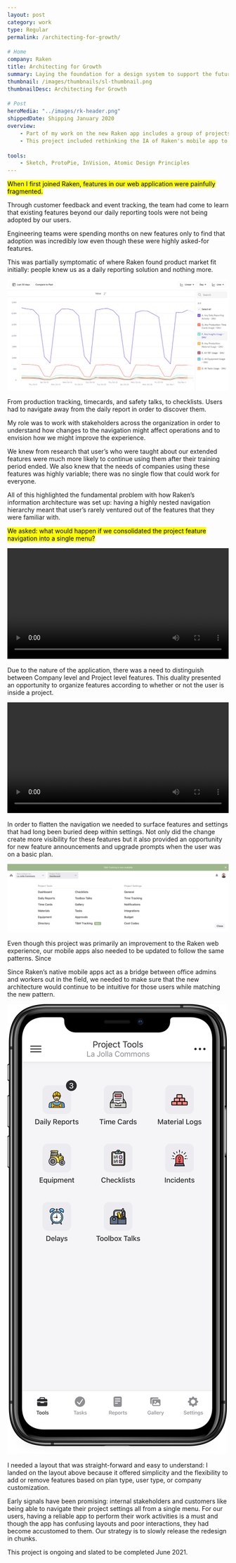```yaml
---
layout: post
category: work
type: Regular
permalink: /architecting-for-growth/

# Home
company: Raken
title: Architecting for Growth
summary: Laying the foundation for a design system to support the future of the Raken app.
thumbnail: /images/thumbnails/sl-thumbnail.png
thumbnailDesc: Architecting For Growth

# Post
heroMedia: "../images/rk-header.png"
shippedDate: Shipping January 2020
overview:
    - Part of my work on the new Raken app includes a group of projects that can be categorized as platform design.
    - This project included rethinking the IA of Raken's mobile app to focus more on the correct persona.

tools:
    - Sketch, ProtoPie, InVision, Atomic Design Principles
---
```


<mark>When I first joined Raken, features in our web application were painfully fragmented.</mark>

Through customer feedback and event tracking, the team had come to learn that existing features beyond our daily reporting tools were not being adopted by our users.

Engineering teams were spending months on new features only to find that adoption was incredibly low even though these were highly asked-for features.

This was partially symptomatic of where Raken found product market fit initially: people knew us as a daily reporting solution and nothing more.

![Mixpanel data showing feature usage](assets/img/raken/mixpanel.png)

From production tracking, timecards, and safety talks, to checklists. Users had to navigate away from the daily report in order to discover them.


My role was to work with stakeholders across the organization in order to understand how changes to the navigation might affect operations and to envision how we might improve the experience.

We knew from research that user’s who were taught about our extended features were much more likely to continue using them after their training period ended. We also knew that the needs of companies using these features was highly variable; there was no single flow that could work for everyone.

All of this highlighted the fundamental problem with how Raken’s information architecture was set up: having a highly nested navigation hierarchy meant that user’s rarely ventured out of the features that they were familiar with.

<mark>We asked: what would happen if we consolidated the project feature navigation into a single menu?</mark>

<video autoplay loop width="100%">
  <source src="assets/img/raken/information-architecture.mp4" type="video/mp4">
  <source src="assets/img/raken/information-architecture.webm" type="video/webm">
  <p>Your browser doesn't support HTML5 video. Here is
     a <a href="assets/img/raken/information-architecture.mp4">link to the video</a> instead.</p>
</video>

Due to the nature of the application, there was a need to distinguish between Company level and Project level features. This duality presented an opportunity to organize features according to whether or not the user is inside a project.

<video autoplay loop width="100%">
  <source src="assets/img/raken/project-and-company.mp4" type="video/mp4">
  <source src="assets/img/raken/project-and-company.webm" type="video/webm">
  <p>Your browser doesn't support HTML5 video. Here is
     a <a href="assets/img/raken/project-and-company.mp4">link to the video</a> instead.</p>
</video>

In order to flatten the navigation we needed to surface features and settings that had long been buried deep within settings. Not only did the change create more visibility for these features but it also provided an opportunity for new feature announcements and upgrade prompts when the user was on a basic plan.

![New feature announcements](assets/img/raken/upgrade-mega-menu.png)

Even though this project was primarily an improvement to the Raken web experience, our mobile apps also needed to be updated to follow the same patterns. Since

Since Raken’s native mobile apps act as a bridge between office admins and workers out in the field, we needed to make sure that the new architecture would continue to be intuitive for those users while matching the new pattern. 

![Project tools on iOS](assets/img/raken/mobile-tools.png)

I needed a layout that was straight-forward and easy to understand: I landed on the layout above because it offered simplicity and the flexibility to add or remove features based on plan type, user type, or company customization.

Early signals have been promising: internal stakeholders and customers like being able to navigate their project settings all from a single menu. For our users, having a reliable app to perform their work activities is a must and though the app has confusing layouts and poor interactions, they had become accustomed to them. Our strategy is to slowly release the redesign in chunks.

This project is ongoing and slated to be completed June 2021.
